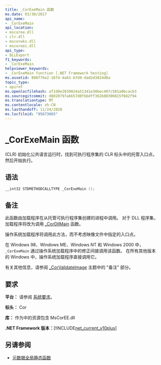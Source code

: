 ```yaml
---
title: _CorExeMain 函数
ms.date: 03/30/2017
api_name:
- _CorExeMain
api_location:
- mscoree.dll
- clr.dll
- mscorwks.dll
- mscoreei.dll
api_type:
- DLLExport
f1_keywords:
- _CorExeMain
helpviewer_keywords:
- _CorExeMain function [.NET Framework hosting]
ms.assetid: 898f76e2-16f4-4a63-b7d9-dad2d3824d8a
topic_type:
- apiref
ms.openlocfilehash: af1d0e2039024a51341e30bec497c581a0bcacb3
ms.sourcegitcommit: d8020797a6657d0fbbdff362b80300815f682f94
ms.translationtype: MT
ms.contentlocale: zh-CN
ms.lasthandoff: 11/24/2020
ms.locfileid: "95673665"
---
```

# <a name="_corexemain-function"></a>_CorExeMain 函数

 (CLR) 初始化公共语言运行时，找到可执行程序集的 CLR 标头中的托管入口点，然后开始执行。  
  
## <a name="syntax"></a>语法  
  
```cpp  
__int32 STDMETHODCALLTYPE _CorExeMain ();  
```  
  
## <a name="remarks"></a>备注  

 此函数由加载程序在从托管可执行程序集创建的进程中调用。 对于 DLL 程序集，加载程序将改为调用 [_CorDllMain](cordllmain-function.md) 函数。  
  
 操作系统加载程序将调用此方法，而不考虑映像文件中指定的入口点。  
  
 在 Windows 98、Windows ME、Windows NT 和 Windows 2000 中， `_CorExeMain` 通过操作系统加载程序中的修正间接调用该函数。 在所有其他版本的 Windows 中，操作系统加载程序直接调用它。  
  
 有关其他信息，请参阅 [_CorValidateImage](corvalidateimage-function.md) 主题中的 "备注" 部分。  
  
## <a name="requirements"></a>要求  

 **平台：** 请参阅 [系统要求](../../get-started/system-requirements.md)。  
  
 **标头：** Cor  
  
 **库：** 作为中的资源包含 MsCorEE.dll  
  
 **.NET Framework 版本：**[!INCLUDE[net_current_v10plus](../../../../includes/net-current-v10plus-md.md)]  
  
## <a name="see-also"></a>另请参阅

- [元数据全局静态函数](../metadata/metadata-global-static-functions.md)

